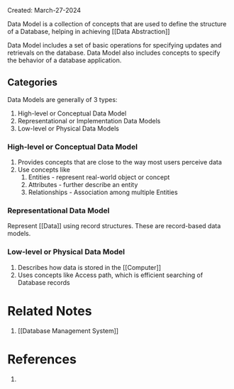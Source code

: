 Created: March-27-2024

Data Model is a collection of concepts that are used to define the structure of a Database, helping in achieving [[Data Abstraction]]

Data Model includes a set of basic operations for specifying updates and retrievals on the database. Data Model also includes concepts to specify the behavior of a database application.
## Categories

Data Models are generally of 3 types:

1. High-level or Conceptual Data Model
2. Representational or Implementation Data Models
3. Low-level or Physical Data Models
### High-level or Conceptual Data Model

1. Provides concepts that are close to the way most users perceive data
2. Use concepts like
	1. Entities - represent real-world object or concept
	2. Attributes - further describe an entity
	3. Relationships - Association among multiple Entities
### Representational Data Model

Represent [[Data]] using record structures. These are record-based data models.
### Low-level or Physical Data Model

1. Describes how data is stored in the [[Computer]]
2. Uses concepts like Access path, which is efficient searching of Database records
# Related Notes

1. [[Database Management System]]
# References

1. 